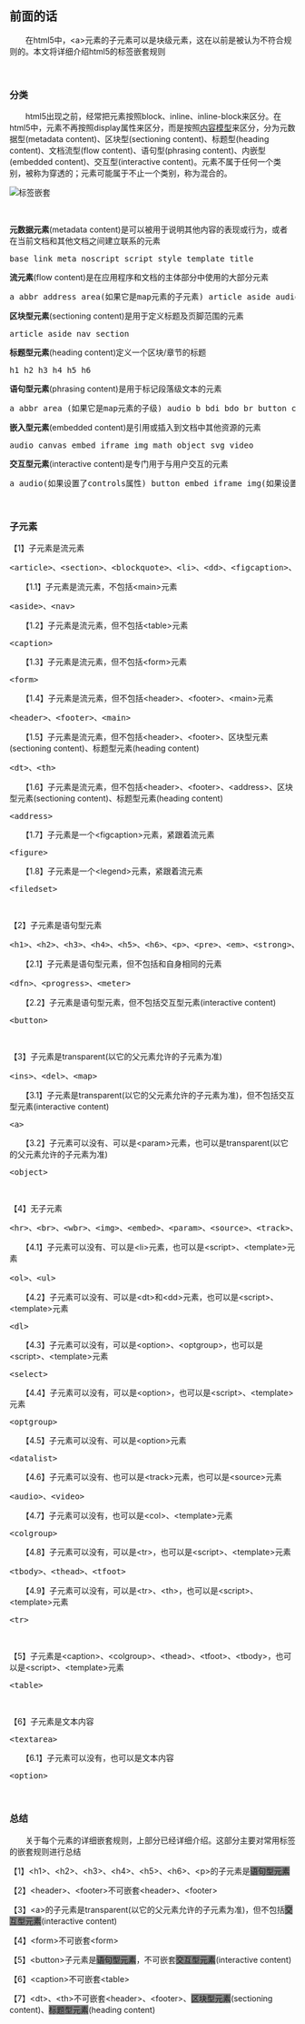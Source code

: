 ## 前面的话

 　　在html5中，&lt;a&gt;元素的子元素可以是块级元素，这在以前是被认为不符合规则的。本文将详细介绍html5的标签嵌套规则

&nbsp;

### 分类

 　　html5出现之前，经常把元素按照block、inline、inline-block来区分。在html5中，元素不再按照display属性来区分，而是按照[内容模型](http://www.cnblogs.com/xiaohuochai/p/5046584.html)来区分，分为元数据型(metadata content)、区块型(sectioning content)、标题型(heading content)、文档流型(flow content)、语句型(phrasing content)、内嵌型(embedded content)、交互型(interactive content)。元素不属于任何一个类别，被称为穿透的；元素可能属于不止一个类别，称为混合的。

![标签嵌套](http://images2015.cnblogs.com/blog/740839/201604/740839-20160426090647392-1781385917.png)

&nbsp;

**元数据元素**(metadata content)是可以被用于说明其他内容的表现或行为，或者在当前文档和其他文档之间建立联系的元素

<div class="cnblogs_code">
<pre>base link meta noscript script style template title</pre>
</div>

**流元素**(flow content)是在应用程序和文档的主体部分中使用的大部分元素

<div class="cnblogs_code">
<pre>a abbr address area(如果它是map元素的子元素) article aside audio b bdi bdo blockquote br button canvas cite code data datalist del dfn div dl em embed fieldset figure footer form h1 h2 h3 h4 h5 h6 header hr i iframe img input ins kbd keygen label main map mark math meter nav noscript object ol output p pre progress q ruby s samp script section select small span strong sub sup svg table template textarea time u ul var video wbr text</pre>
</div>

**区块型元素**(sectioning content)是用于定义标题及页脚范围的元素

<div class="cnblogs_code">
<pre>article aside nav section</pre>
</div>

**标题型元素**(heading content)定义一个区块/章节的标题

<div class="cnblogs_code">
<pre>h1 h2 h3 h4 h5 h6</pre>
</div>

**语句型元素**(phrasing content)是用于标记段落级文本的元素

<div class="cnblogs_code">
<pre>a abbr area (如果它是map元素的子级) audio b bdi bdo br button canvas cite code data datalist del dfn em embed i iframe img input ins kbd keygen label map mark math meter noscript object output progress q ruby s samp script select small span strong sub sup svg template textarea time u var video wbr text</pre>
</div>

**嵌入型元素**(embedded content)是引用或插入到文档中其他资源的元素

<div class="cnblogs_code">
<pre>audio canvas embed iframe img math object svg video</pre>
</div>

**交互型元素**(interactive content)是专门用于与用户交互的元素

<div class="cnblogs_code">
<pre>a audio(如果设置了controls属性) button embed iframe img(如果设置了usemap属性) input(如果type属性不为hidden) keygen label object(如果设置了usemap属性) select textarea video (如果设置了controls属性)</pre>
</div>

&nbsp;

### 子元素

【1】子元素是流元素

<div class="cnblogs_code">
<pre>&lt;article&gt;、&lt;section&gt;、&lt;blockquote&gt;、&lt;li&gt;、&lt;dd&gt;、&lt;figcaption&gt;、&lt;div&gt;、&lt;main&gt;、&lt;td&gt;</pre>
</div>

　　【1.1】子元素是流元素，不包括&lt;main&gt;元素

<div class="cnblogs_code">
<pre>&lt;aside&gt;、&lt;nav&gt;</pre>
</div>

　　【1.2】子元素是流元素，但不包括&lt;table&gt;元素

<div class="cnblogs_code">
<pre>&lt;caption&gt;</pre>
</div>

　　【1.3】子元素是流元素，但不包括&lt;form&gt;元素

<div class="cnblogs_code">
<pre>&lt;form&gt;</pre>
</div>

　　【1.4】子元素是流元素，但不包括&lt;header&gt;、&lt;footer&gt;、&lt;main&gt;元素

<div class="cnblogs_code">
<pre>&lt;header&gt;、&lt;footer&gt;、&lt;main&gt;</pre>
</div>

　　【1.5】子元素是流元素，但不包括&lt;header&gt;、&lt;footer&gt;、区块型元素(sectioning content)、标题型元素(heading content)

<div class="cnblogs_code">
<pre>&lt;dt&gt;、&lt;th&gt;</pre>
</div>

　　【1.6】子元素是流元素，但不包括&lt;header&gt;、&lt;footer&gt;、&lt;address&gt;、区块型元素(sectioning content)、标题型元素(heading content)

<div class="cnblogs_code">
<pre>&lt;address&gt;</pre>
</div>

　　【1.7】子元素是一个&lt;figcaption&gt;元素，紧跟着流元素

<div class="cnblogs_code">
<pre>&lt;figure&gt;</pre>
</div>

　　【1.8】子元素是一个&lt;legend&gt;元素，紧跟着流元素

<div class="cnblogs_code">
<pre>&lt;filedset&gt;</pre>
</div>

&nbsp;

【2】子元素是语句型元素

<div class="cnblogs_code">
<pre>&lt;h1&gt;、&lt;h2&gt;、&lt;h3&gt;、&lt;h4&gt;、&lt;h5&gt;、&lt;h6&gt;、&lt;p&gt;、&lt;pre&gt;、&lt;em&gt;、&lt;strong&gt;、&lt;small&gt;、&lt;s&gt;、&lt;cite&gt;、&lt;q&gt;、&lt;abbr&gt;、&lt;data&gt;、&lt;time&gt;、&lt;code&gt;、&lt;var&gt;、&lt;samp&gt;</span>、&lt;kbd&gt;、&lt;sub&gt;、&lt;sup&gt;、&lt;i&gt;、&lt;b&gt;、&lt;u&gt;、&lt;mark&gt;、&lt;bdi&gt;、&lt;bdo&gt;、&lt;span&gt;、&lt;input&gt;、&lt;output&gt;、&lt;legend&gt;、&lt;label&gt;</pre>
</div>

　　【2.1】子元素是语句型元素，但不包括和自身相同的元素

<div class="cnblogs_code">
<pre>&lt;dfn&gt;、&lt;progress&gt;、&lt;meter&gt;</pre>
</div>

　　【2.2】子元素是语句型元素，但不包括交互型元素(interactive content)

<div class="cnblogs_code">
<pre>&lt;button&gt;</pre>
</div>

&nbsp;

【3】子元素是transparent(以它的父元素允许的子元素为准)

<div class="cnblogs_code">
<pre>&lt;ins&gt;、&lt;del&gt;、&lt;map&gt;</pre>
</div>

　　【3.1】子元素是transparent(以它的父元素允许的子元素为准)，但不包括交互型元素(interactive content)

<div class="cnblogs_code">
<pre>&lt;a&gt;</pre>
</div>

　　【3.2】子元素可以没有、可以是&lt;param&gt;元素，也可以是transparent(以它的父元素允许的子元素为准)

<div class="cnblogs_code">
<pre>&lt;object&gt;</span></pre>
</div>

&nbsp;

【4】无子元素

<div class="cnblogs_code">
<pre>&lt;hr&gt;、&lt;br&gt;、&lt;wbr&gt;、&lt;img&gt;、&lt;embed&gt;、&lt;param&gt;、&lt;source&gt;、&lt;track&gt;、&lt;area&gt;、&lt;col&gt;、&lt;keygen&gt;</pre>
</div>

　　【4.1】子元素可以没有、可以是&lt;li&gt;元素，也可以是&lt;script&gt;、&lt;template&gt;元素

<div class="cnblogs_code">
<pre>&lt;ol&gt;、&lt;ul&gt;</pre>
</div>

　　【4.2】子元素可以没有、可以是&lt;dt&gt;和&lt;dd&gt;元素，也可以是&lt;script&gt;、&lt;template&gt;元素

<div class="cnblogs_code">
<pre>&lt;dl&gt;</pre>
</div>

　　【4.3】子元素可以没有，可以是&lt;option&gt;、&lt;optgroup&gt;，也可以是&lt;script&gt;、&lt;template&gt;元素

<div class="cnblogs_code">
<pre>&lt;select&gt;</span></pre>
</div>

　　【4.4】子元素可以没有，可以是&lt;option&gt;，也可以是&lt;script&gt;、&lt;template&gt;元素

<div class="cnblogs_code">
<pre>&lt;optgroup&gt;</pre>
</div>

　　【4.5】子元素可以没有、可以是&lt;option&gt;元素

<div class="cnblogs_code">
<pre>&lt;datalist&gt;</pre>
</div>

　　【4.6】子元素可以没有、也可以是&lt;track&gt;元素，也可以是&lt;source&gt;元素

<div class="cnblogs_code">
<pre>&lt;audio&gt;、&lt;video&gt;</pre>
</div>

　　【4.7】子元素可以没有，也可以是&lt;col&gt;、&lt;template&gt;元素

<div class="cnblogs_code">
<pre>&lt;colgroup&gt;</pre>
</div>

　　【4.8】子元素可以没有，可以是&lt;tr&gt;，也可以是&lt;script&gt;、&lt;template&gt;元素

<div class="cnblogs_code">
<pre>&lt;tbody&gt;、&lt;thead&gt;、&lt;tfoot&gt;</pre>
</div>

　　【4.9】子元素可以没有，可以是&lt;tr&gt;、&lt;th&gt;，也可以是&lt;script&gt;、&lt;template&gt;元素

<div class="cnblogs_code">
<pre>&lt;tr&gt;</pre>
</div>

&nbsp;

【5】子元素是&lt;caption&gt;、&lt;colgroup&gt;、&lt;thead&gt;、&lt;tfoot&gt;、&lt;tbody&gt;，也可以是&lt;script&gt;、&lt;template&gt;元素

<div class="cnblogs_code">
<pre>&lt;table&gt;</pre>
</div>

&nbsp;

【6】子元素是文本内容

<div class="cnblogs_code">
<pre>&lt;textarea&gt;</pre>
</div>

　　【6.1】子元素可以没有，也可以是文本内容

<div class="cnblogs_code">
<pre>&lt;option&gt;</pre>
</div>

&nbsp;

### 总结

 　　关于每个元素的详细嵌套规则，上部分已经详细介绍。这部分主要对常用标签的嵌套规则进行总结


【1】&lt;h1&gt;、&lt;h2&gt;、&lt;h3&gt;、&lt;h4&gt;、&lt;h5&gt;、&lt;h6&gt;、&lt;p&gt;的子元素是<span style="background-color: #888888;" title="a abbr area (如果它是map元素的子级) audio b bdi bdo br button canvas cite code data datalist del dfn em embed i iframe img input ins kbd keygen label map mark math meter noscript object output progress q ruby s samp script select small span strong sub sup svg template textarea time u var video wbr text">语句型元素</span>

【2】&lt;header&gt;、&lt;footer&gt;不可嵌套&lt;header&gt;、&lt;footer&gt;

【3】&lt;a&gt;的子元素是transparent(以它的父元素允许的子元素为准)，但不包括<span style="background-color: #888888;" title="a audio(如果设置了controls属性) button embed iframe img(如果设置了usemap属性) input(如果type属性不为hidden) keygen label object(如果设置了usemap属性) select textarea video (如果设置了controls属性)">交互型元素</span>(interactive content)

【4】&lt;form&gt;不可嵌套&lt;form&gt;

【5】&lt;button&gt;子元素是<span style="background-color: #888888;" title="a abbr area (如果它是map元素的子级) audio b bdi bdo br button canvas cite code data datalist del dfn em embed i iframe img input ins kbd keygen label map mark math meter noscript object output progress q ruby s samp script select small span strong sub sup svg template textarea time u var video wbr text">语句型元素</span>，不可嵌套<span style="background-color: #888888;" title="a audio(如果设置了controls属性) button embed iframe img(如果设置了usemap属性) input(如果type属性不为hidden) keygen label object(如果设置了usemap属性) select textarea video (如果设置了controls属性)">交互型元素</span>(interactive content)

【6】&lt;caption&gt;不可嵌套&lt;table&gt;

【7】&lt;dt&gt;、&lt;th&gt;不可嵌套&lt;header&gt;、&lt;footer&gt;、<span style="background-color: #888888;" title="article aside nav section">区块型元素</span>(sectioning content)、<span style="background-color: #888888;" title="h1 h2 h3 h4 h5 h6">标题型元素</span>(heading content)

